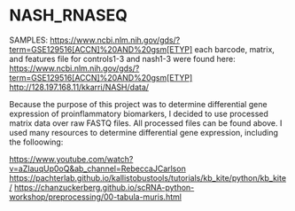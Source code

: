 # NASH_RNASEQ
SAMPLES: https://www.ncbi.nlm.nih.gov/gds/?term=GSE129516[ACCN]%20AND%20gsm[ETYP]
each barcode, matrix, and features file for controls1-3 and nash1-3 were found here: https://www.ncbi.nlm.nih.gov/gds/?term=GSE129516[ACCN]%20AND%20gsm[ETYP]
http://128.197.168.11/kkarri/NASH/data/

Because the purpose of this project was to determine differential gene expression of proinflammatory biomarkers, I decided to use processed matrix data over raw FASTQ
files. 
All processed files can be found above. 
I used many resources to determine differential gene expression, including the folloowing:

https://www.youtube.com/watch?v=aZIauqUp0oQ&ab_channel=RebeccaJCarlson
https://pachterlab.github.io/kallistobustools/tutorials/kb_kite/python/kb_kite/
https://chanzuckerberg.github.io/scRNA-python-workshop/preprocessing/00-tabula-muris.html
      
 
